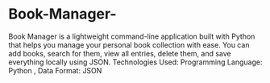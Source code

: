 # Book-Manager-
Book Manager is a lightweight command-line application built with Python that helps you manage your personal book collection with ease. You can add books, search for them, view all entries, delete them, and save everything locally using JSON. Technologies Used:
Programming Language: Python , Data Format: JSON

